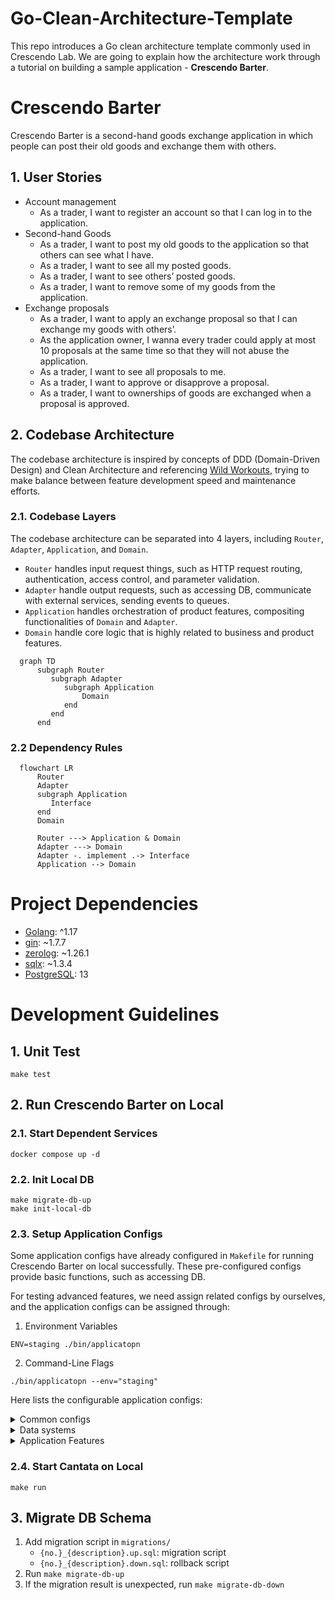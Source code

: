 # Go-Clean-Architecture-Template

This repo introduces a Go clean architecture template commonly used in Crescendo Lab. We are going to explain how the architecture work through a tutorial on building a sample application - **Crescendo Barter**.

# Crescendo Barter

Crescendo Barter is a second-hand goods exchange application in which people can post their old goods and exchange them with others.

## 1. User Stories

- Account management
    - As a trader, I want to register an account so that I can log in to the application.
- Second-hand Goods
    - As a trader, I want to post my old goods to the application so that others can see what I have.
    - As a trader, I want to see all my posted goods.
    - As a trader, I want to see others’ posted goods.
    - As a trader, I want to remove some of my goods from the application.
- Exchange proposals
    - As a trader, I want to apply an exchange proposal so that I can exchange my goods with others’.
    - As the application owner, I wanna every trader could apply at most 10 proposals at the same time so that they will not abuse the application.
    - As a trader, I want to see all proposals to me.
    - As a trader, I want to approve or disapprove  a proposal.
    - As a trader, I want to ownerships of goods are exchanged when a proposal is approved.

## 2. Codebase Architecture

The codebase architecture is inspired by concepts of DDD (Domain-Driven Design) and Clean Architecture and referencing [Wild Workouts](https://github.com/ThreeDotsLabs/wild-workouts-go-ddd-example), trying to make balance between feature development speed and maintenance efforts.

### 2.1. Codebase Layers
The codebase architecture can be separated into 4 layers, including `Router`, `Adapter`, `Application`, and `Domain`.
* `Router` handles input request things, such as HTTP request routing, authentication, access control, and parameter validation.
* `Adapter` handle output requests, such as accessing DB, communicate with external services, sending events to queues.
* `Application` handles orchestration of product features, compositing functionalities of `Domain` and `Adapter`.
* `Domain` handle core logic that is highly related to business and product features.

```mermaid
  graph TD
      subgraph Router
         subgraph Adapter
            subgraph Application
                Domain
            end
         end
      end
```

### 2.2 Dependency Rules

```mermaid
  flowchart LR
      Router
      Adapter
      subgraph Application
         Interface
      end
      Domain
      
      Router ---> Application & Domain
      Adapter ---> Domain
      Adapter -. implement .-> Interface
      Application --> Domain
```

# Project Dependencies
* [Golang](https://go.dev): ^1.17
* [gin](https://github.com/gin-gonic/gin): ~1.7.7
* [zerolog](https://github.com/rs/zerolog): ~1.26.1
* [sqlx](https://github.com/jmoiron/sqlx): ~1.3.4
* [PostgreSQL](https://www.postgresql.org/docs/13/index.html): 13

# Development Guidelines

## 1. Unit Test

```shell
make test
```

## 2. Run Crescendo Barter on Local

### 2.1. Start Dependent Services

```shell
docker compose up -d
```

### 2.2. Init Local DB

```shell
make migrate-db-up
make init-local-db
```

### 2.3. Setup Application Configs

Some application configs have already configured in `Makefile` for running Crescendo Barter on local successfully.
These pre-configured configs provide basic functions, such as accessing DB.

For testing advanced features, we need assign related configs by ourselves, and the application configs can be assigned through:

1. Environment Variables
```shell
ENV=staging ./bin/applicatopn 
```

2. Command-Line Flags
```shell
./bin/applicatopn --env="staging"
```

Here lists the configurable application configs:
<details>
<summary> Common configs </summary>

| Env Var / Flag Var              | Description                                                             | Type    | Required | Default |
|---------------------------------|-------------------------------------------------------------------------|---------|----------|---------|
| `CB_ENV` <br> `env`             | The running environment.                                                | string  |          | staging |
| `CB_LOG_LEVEL` <br> `log_level` | Log filtering level.<br>Support error, warn, info, debug, and disabled. | string  |          | info    |
| `CB_PORT` <br> `port`           | The HTTP server port.                                                   | integer |          | 9000    |

</details>

<details>
<summary> Data systems </summary>

| Env Var / Flag Var                    | Description                                                 | Type    | Required | Default |
|---------------------------------------|-------------------------------------------------------------|---------|----------|---------|
| `CB_DATABASE_DSN` <br> `database_dsn` | The used Postgres DSN.                                      | string  | v        |         |                                            | string  |          |         |

</details>

<details>
<summary> Application Features </summary>

| Env Var / Flag Var                                                | Description                                               | Type    | Required | Default           |
|-------------------------------------------------------------------|-----------------------------------------------------------|---------|----------|-------------------|
| `CB_TOKEN_SIGNING_KEY` <br> `token_signing_key`                   | JWT Token signing key.                                    | string  |          | cb-signing-key    |
| `CB_TOKEN_ISSUER` <br> `token_issuer`                             | JWT Token issuer.                                         | string  |          | crescendo-barter  |
| `CB_TOKEN_EXPIRY_DURATION_HOUR` <br> `token_expiry_duration_hour` | JWT Token expiry hours used for customer-facing APIs.     | integer |          | 8 (8h)            |

</details>

### 2.4. Start Cantata on Local

```shell
make run
```

## 3. Migrate DB Schema

1. Add migration script in `migrations/`
    * `{no.}_{description}.up.sql`: migration script
    * `{no.}_{description}.down.sql`: rollback script
2. Run `make migrate-db-up`
3. If the migration result is unexpected, run `make migrate-db-down`


